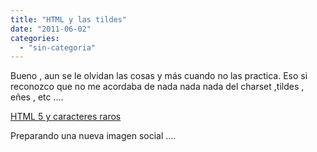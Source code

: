 ```yaml
---
title: "HTML y las tildes"
date: "2011-06-02"
categories: 
  - "sin-categoria"
---
```


Bueno , aun se le olvidan las cosas y más cuando no las practica. Eso si reconozco que no me acordaba de nada nada nada del charset ,tildes , eñes , etc ....

[HTML 5 y caracteres raros](https://www.cristalab.com/tutoriales/configurar-tu-web-para-usar-utf-8-c42532l/ "Usar UTF-8 en la web")

Preparando una nueva imagen social ....
